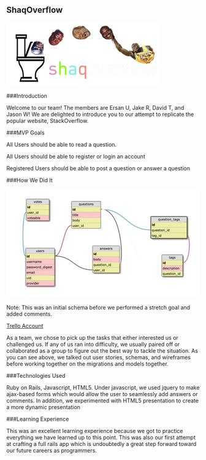 ## ShaqOverflow

![shaq](public/imgs/shaq_footer.png)

###Introduction

Welcome to our team! The members are Ersan U, Jake R, David T, and Jason W! We are delighted to introduce you to our attempt to replicate the popular website, StackOverflow.

###MVP Goals

All Users should be able to read a question.

All Users should be able to register or login an account

Registered Users should be able to post a question or answer a question

###How We Did It

![Initial Schema](public/imgs/schema_overflow.png)

Note: This was an initial schema before we performed a stretch goal and added comments.

[Trello Account](https://trello.com/b/mQaVrrDy)

As a team, we chose to pick up the tasks that either interested us or challenged us. If any of us ran into difficulty, we usually paired off or collaborated as a group to figure out the best way to tackle the situation. As you can see above, we talked out user stories, schemas, and wireframes before working together on the migrations and models together.

###Technologies Used

Ruby on Rails, Javascript, HTML5. Under javascript, we used jquery to make ajax-based forms which would allow the user to seamlessly add answers or comments. In addition, we experimented with HTML5 presentation to create a more dynamic presentation

###Learning Experience

This was an excellent learning experience because we got to practice everything we have learned up to this point. This was also our first attempt at crafting a full rails app which is undoubtedly a great step forward toward our future careers as programmers.